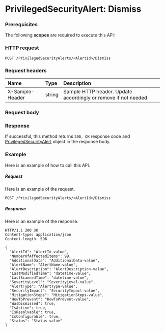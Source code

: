 # PrivilegedSecurityAlert: Dismiss


### Prerequisites
The following **scopes** are required to execute this API: 
### HTTP request
<!-- { "blockType": "ignored" } -->
```http
POST /PrivilegedSecurityAlerts/<AlertId>/Dismiss

```
### Request headers
| Name       | Type | Description|
|:---------------|:--------|:----------|
| X-Sample-Header  | string  | Sample HTTP header. Update accordingly or remove if not needed|

### Request body

### Response
If successful, this method returns `200, OK` response code and [PrivilegedSecurityAlert](../resources/privilegedsecurityalert.md) object in the response body.

### Example
Here is an example of how to call this API.
##### Request
Here is an example of the request.
<!-- {
  "blockType": "request",
  "name": "privilegedsecurityalert_dismiss"
}-->
```http
POST /PrivilegedSecurityAlerts/<AlertId>/Dismiss
```

##### Response
Here is an example of the response.
<!-- {
  "blockType": "response",
  "truncated": false,
  "@odata.type": "microsoft.graph.privilegedsecurityalert"
} -->
```http
HTTP/1.1 200 OK
Content-type: application/json
Content-length: 596

{
  "AlertId": "AlertId-value",
  "NumberOfAffectedItems": 99,
  "AdditionalData": "AdditionalData-value",
  "AlertName": "AlertName-value",
  "AlertDescription": "AlertDescription-value",
  "LastModifiedTime": "datetime-value",
  "LastScannedTime": "datetime-value",
  "SeverityLevel": "SeverityLevel-value",
  "AlertType": "AlertType-value",
  "SecurityImpact": "SecurityImpact-value",
  "MitigationSteps": "MitigationSteps-value",
  "HowToPrevent": "HowToPrevent-value",
  "WasDismissed": true,
  "IsActive": true,
  "IsResolvable": true,
  "IsConfigurable": true,
  "Status": "Status-value"
}
```

<!-- uuid: 3c5d9a17-996e-4605-aa51-562e9a84fe89
2015-10-19 09:07:25 UTC -->
<!-- {
  "type": "#page.annotation",
  "description": "PrivilegedSecurityAlert: Dismiss",
  "keywords": "",
  "section": "documentation",
  "tocPath": ""
}-->